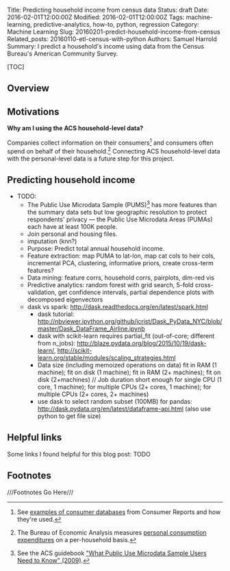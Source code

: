 Title: Predicting household income from census data
Status: draft
Date: 2016-02-01T12:00:00Z
Modified: 2016-02-01T12:00:00Z
Tags: machine-learning, predictive-analytics, how-to, python, regression
Category: Machine Learning
Slug: 20160201-predict-household-income-from-census
Related_posts: 20160110-etl-census-with-python
Authors: Samuel Harrold
Summary: I predict a household's income using data from the Census Bureau's American Community Survey.

[TOC]

## Overview

## Motivations

**Why am I using the ACS household-level data?**

Companies collect information on their consumers[^cr-dbs] and consumers often spend on behalf of their household.[^bea-pce] Connecting ACS household-level data with the personal-level data is a future step for this project.


## Predicting household income

* TODO:
    * The Public Use Microdata Sample (PUMS)[^pums] has more features than the summary data sets but low geographic resolution to protect respondents' privacy &mdash; the Public Use Microdata Areas (PUMAs) each have at least 100K people.
    * Join personal and housing files.
    * imputation (knn?)
    * Purpose: Predict total annual household income.
    * Feature extraction: map PUMA to lat-lon, map cat cols to heir cols, incremental PCA, clustering, informative priors, create cross-term features?
    * Data mining: feature corrs, household corrs, pairplots, dim-red vis
    * Predictive analytics: random forest with grid search, 5-fold cross-validation, get confidence intervals, partial dependence plots with decomposed eigenvectors
    * dask vs spark: http://dask.readthedocs.org/en/latest/spark.html
        * dask tutorial: http://nbviewer.ipython.org/github/jcrist/Dask_PyData_NYC/blob/master/Dask_DataFrame_Airline.ipynb
        * dask with scikit-learn requires partial_fit (out-of-core; different from n_jobs): http://blaze.pydata.org/blog/2015/10/19/dask-learn/, http://scikit-learn.org/stable/modules/scaling_strategies.html
        * Data size (including memoized operations on data) fit in RAM (1 machine); fit on disk (1 machine); fit in RAM (2+ machines); fit on disk (2+machines) // Job duration short enough for single CPU (1 core, 1 machine); for multiple CPUs (2+ cores, 1 machine); for multiple CPUs (2+ cores, 2+ machines)
        * use dask to select random subset (100MB) for pandas: http://dask.pydata.org/en/latest/dataframe-api.html (also use python to get file size)

## Helpful links

Some links I found helpful for this blog post: TODO

## Footnotes
<!-- From https://pythonhosted.org/Markdown/extensions/footnotes.html -->
///Footnotes Go Here///

<!-- ## Overview -->
<!-- ## Motivations -->
[^cr-dbs]:
    See [examples of consumer databases](http://www.consumerreports.org/cro/money/consumer-protection/big-brother-is-watching/overview/index.htm) from Consumer Reports and how they're used.
[^bea-pce]:
    The Bureau of Economic Analysis measures [personal consumption expenditures](http://www.bea.gov/newsreleases/regional/pce/pce_newsrelease.htm) on a per-household basis.
<!--## Predicting household income-->
[^pums]:
    See the ACS guidebook ["What Public Use Microdata Sample Users Need to Know" (2009)](https://www.census.gov/library/publications/2009/acs/pums.html).
<!-- ## Helpful links -->
